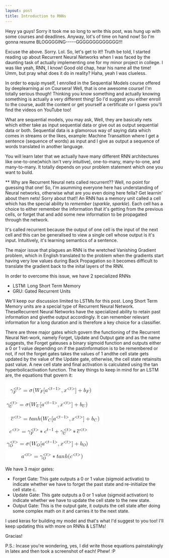```yaml
---
layout: post
title: Introduction to RNNs
---
```

Heyy ya guys! Sorry it took me so long to write this post, was hung up with some courses and deadlines. Anyway, lot's of time on hand now! So I'm gonna resume BLOGGGGING-----GGGGGGGGGGGGG!!!

Excuse the above. Sorry. Lol. So, let's get to it!!
Truth be told, I started reading up about Recurrent Neural Networks when I was faced by the daunting task of actually implementing one for my minor project in college. 
I was like yeah, RNN, I know! Good old chap, hear his name all the time! Umm, but pray what does it do in reality? Haha, yeah I was clueless.

In order to equip myself, I enrolled in the Sequential Models course offered by deeplearning.ai on Coursera! Well, that is one awesome course! I'm totally serious though! Thinking you know something and actually knowing something is actually a very different thing! So I'd suggest you either enroll to the course, audit the content or get yourself a certificate or I guess you'll find the videos on YouTube too!

What are sequential models, you may ask, Well, they are basically nets which either take as input sequential data or give out as output sequential data or both. Sequential data is a glamorous way of saying data which comes in streams or the likes, example: Machine Transaltion where I get a sentence (sequence of words) as input and I give as output a sequence of words translated in another language.

You will learn later that we actually have many different RNN architectures like one-to-one(which isn't very intuitive), one-to-many, many-to-one, and many-to-many. It totally depends on your problem statement which one you want to build.

** Why are Recurrent Neural nets called recurrent??
Well, no point for guessing that one! So, I'm asumming everyone here has understanding of Neural networks, otherwise what are you even doing here fella? Get learnin' about them nets! Sorry about that!!
An RNN has a memory unit called a cell which has the special ability to *remember* (*sparkle*, *sparkle*). Each cell has a choice to either remember the information that it's getting from the previous cells, or forget that and add some new information to be propagated through the network.

It's called recurrent because the output of one cell is the input of the next cell and this can be generalised to view a single cell whose output is it's input. Intuitively, it's learning semantics of a sentence.

The major issue that plagues an RNN is the wretched Vanishing Gradient problem, which in English translated to the problem when the gradients start having very low values during Back Propagation so it becomes difficult to translate the gradient back to the inital layers of the RNN.

In order to overcome this issue, we have 2 specialized RNNs
* LSTM: Long Short Term Memory
* GRU: Gated Recurrent Units

We'll keep our discussion limited to LSTMs for this post.
Long Short Term Memory units are a special type of Recurrent Neural Network.  TheseRecurrent Neural Networks have the specialized ability to retain past information and givethe output accordingly.  It can remember relevant information for a long duration and is therefore a key choice for a classifier.

There are three major gates which govern the functioning of the Recurrent Neural Net-work, namely Forget, Update and Output gate and as the name suggests, the Forget gateuses a binary sigmoid function and outputs either a 0 or 1 value depending on if the pastinformation is to be remembered or not, if not the forget gates takes the values of 1 andthe cell state gets updated by the value of the Update gate, otherwise, the cell state retainsits past value.  A new cell state and final activation is calculated using the tan hyperbolicactivation function.
The key things to keep in mind for an LSTM are, the equations that govern it:


![1.png](../assets/css/1.png)
![2.png](../assets/css/2.png)
![3.png](../assets/css/3.png)
![4.png](../assets/css/4.png)
![5.png](../assets/css/5.png)
![6.png](../assets/css/6.png)


We have 3 major gates:
* Forget Gate: This gate outputs a 0 or 1 value (sigmoid activatio) to indicate whether we have to forget the past state and re-initialize the cell state c.
* Update Gate: This gate outputs a 0 or 1 value (sigmoid activation) to indicate whether we have to update the cell state to the new state.
* Output Gate: This is the output gate, it outputs the cell state after doing some complex math on it and carries it to the next state.
  
I used keras for building my model and that's what I'd suggest to you too! I'll keep updating this with more on RNNs & LSTMs!

Gracias!

P.S.: Incase you're wondering, yes, I did write those equations painstakingly in latex and then took a screenshot of each! Phew! :P

